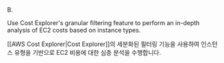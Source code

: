 B.

Use Cost Explorer's granular filtering feature to perform an in-depth analysis of EC2 costs based on instance types.

[[AWS Cost Explorer|Cost Explorer]]의 세분화된 필터링 기능을 사용하여 인스턴스 유형을 기반으로 EC2 비용에 대한 심층 분석을 수행합니다.

​